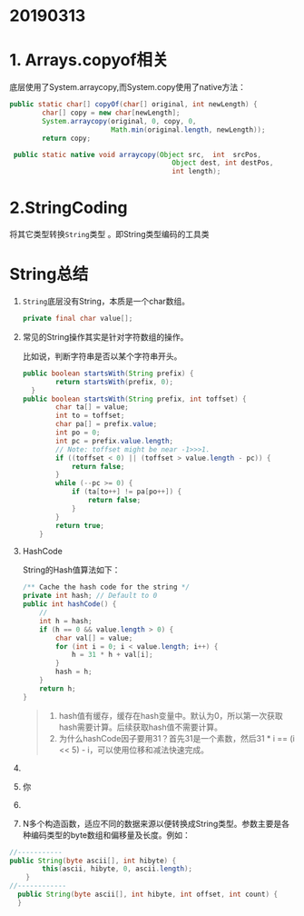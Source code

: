 

# 20190313



 # 1. Arrays.copyof相关

底层使用了System.arraycopy,而System.copy使用了native方法：

```java
public static char[] copyOf(char[] original, int newLength) {
        char[] copy = new char[newLength];
        System.arraycopy(original, 0, copy, 0,
                         Math.min(original.length, newLength));
        return copy;
```

```java
 public static native void arraycopy(Object src,  int  srcPos,
                                        Object dest, int destPos,
                                        int length);
```

# 2.StringCoding

将其它类型转换`String`类型 。即String类型编码的工具类



# String总结

1. `String`底层没有String，本质是一个char数组。

   ```java
   private final char value[];
   ```

2. 常见的String操作其实是针对字符数组的操作。

   比如说，判断字符串是否以某个字符串开头。

   ```java
   public boolean startsWith(String prefix) {
           return startsWith(prefix, 0);
     }
   public boolean startsWith(String prefix, int toffset) {
           char ta[] = value;
           int to = toffset;
           char pa[] = prefix.value;
           int po = 0;
           int pc = prefix.value.length;
           // Note: toffset might be near -1>>>1.
           if ((toffset < 0) || (toffset > value.length - pc)) {
               return false;
           }
           while (--pc >= 0) {
               if (ta[to++] != pa[po++]) {
                   return false;
               }
           }
           return true;
       }
   ```

3. HashCode

   String的Hash值算法如下：

   ```java
   /** Cache the hash code for the string */
   private int hash; // Default to 0
   public int hashCode() {
       //
       int h = hash;
       if (h == 0 && value.length > 0) {
           char val[] = value;
           for (int i = 0; i < value.length; i++) {
               h = 31 * h + val[i];
           }
           hash = h;
       }
       return h;
   }
   ```

   > 1. hash值有缓存，缓存在hash变量中。默认为0，所以第一次获取hash需要计算。后续获取hash值不需要计算。
   > 2. 为什么hashCode因子要用31？首先31是一个素数，然后31 * i == (i << 5) - i，可以使用位移和减法快速完成。

4. 

5. 你

6. 

7. N多个构造函数，适应不同的数据来源以便转换成String类型。参数主要是各种编码类型的byte数组和偏移量及长度。例如：

```java
//-----------   
public String(byte ascii[], int hibyte) {
        this(ascii, hibyte, 0, ascii.length);
    }
//------------
  public String(byte ascii[], int hibyte, int offset, int count) {
  }

```

